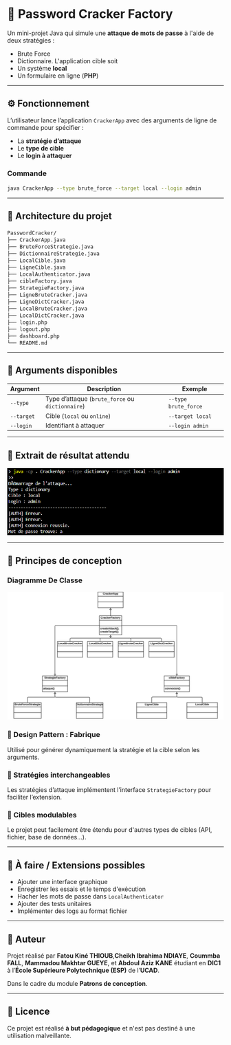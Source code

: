 # 🔐 Password Cracker Factory

Un mini-projet Java qui simule une **attaque de mots de passe** à l'aide de deux stratégies : 
- Brute Force 
- Dictionnaire. 
L'application cible soit 
- Un système **local**
- Un formulaire en ligne (**PHP**)

---

## ⚙️ Fonctionnement

L’utilisateur lance l’application `CrackerApp` avec des arguments de ligne de commande pour spécifier :
- La **stratégie d’attaque**
- Le **type de cible**
- Le **login à attaquer**

### Commande

```bash
java CrackerApp --type brute_force --target local --login admin
```

---

## 📂 Architecture du projet

```
PasswordCracker/
├── CrackerApp.java
├── BruteForceStrategie.java
├── DictionnaireStrategie.java
├── LocalCible.java
├── LigneCible.java
├── LocalAuthenticator.java
├── cibleFactory.java
├── StrategieFactory.java
├── LigneBruteCracker.java
├── LigneDictCracker.java
├── LocalBruteCracker.java
├── LocalDictCracker.java
├── login.php
├── logout.php
├── dashboard.php
└── README.md
```

---

## 🔧 Arguments disponibles

| Argument        | Description                                           | Exemple             |
|-----------------|-------------------------------------------------------|---------------------|
| `--type`        | Type d’attaque (`brute_force` ou `dictionnaire`)      | `--type brute_force`|
| `--target`      | Cible (`local` ou `online`)                           | `--target local`    |
| `--login`       | Identifiant à attaquer                                | `--login admin`     |

---

## 📌 Extrait de résultat attendu

![sortie](captures/essai.png)

---

## 🧱 Principes de conception

### Diagramme De Classe
![Diagramme UML](captures/image.png)

### 🧪 Design Pattern : Fabrique

Utilisé pour générer dynamiquement la stratégie et la cible selon les arguments.

### 🔄 Stratégies interchangeables

Les stratégies d’attaque implémentent l’interface `StrategieFactory` pour faciliter l’extension.

### 🎯 Cibles modulables

Le projet peut facilement être étendu pour d'autres types de cibles (API, fichier, base de données...).

---


## 📝 À faire / Extensions possibles

- Ajouter une interface graphique
- Enregistrer les essais et le temps d'exécution
- Hacher les mots de passe dans `LocalAuthenticator`
- Ajouter des tests unitaires
- Implémenter des logs au format fichier

---

## 👤 Auteur

Projet réalisé par **Fatou Kiné THIOUB**,**Cheikh Ibrahima NDIAYE**, **Coummba FALL**, **Mammadou Makhtar GUEYE**, et **Abdoul Aziz KANE** étudiant en **DIC1** à l’**École Supérieure Polytechnique (ESP)** de l’**UCAD**.

Dans le cadre du module **Patrons de conception**.

---

## 📄 Licence

Ce projet est réalisé **à but pédagogique** et n'est pas destiné à une utilisation malveillante.